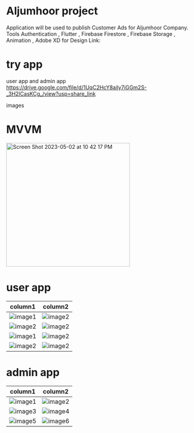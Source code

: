 # Aljumhoor project 

Application will be used to publish Customer Ads for Aljumhoor Company.
Tools
Authentication , Flutter , Firebase Firestore , Firebase Storage , Animation , Adobe XD for Design Link: 
# try app 
user app and admin app
https://drive.google.com/file/d/1UqC2HcY8aily7iGGm2S-_3H2ICasKCg_/view?usp=share_link


images
# MVVM
<img width="331" alt="Screen Shot 2023-05-02 at 10 42 17 PM" src="https://user-images.githubusercontent.com/102364205/235769048-700d2c20-09fe-4adb-8e62-22f378facd0d.png">


# user app 

column1                    |  column2 
:-------------------------:|:-------------------------:
![image1](https://github.com/habibTeck/aljumhour/blob/main/user/1.png)  |  ![image2](https://github.com/habibTeck/aljumhour/blob/main/user/2.png)
![image2](https://github.com/habibTeck/aljumhour/blob/main/user/3.png)  |  ![image2](https://github.com/habibTeck/aljumhour/blob/main/user/4.png)
![image1](https://github.com/habibTeck/aljumhour/blob/main/user/5.png)  |  ![image2](https://github.com/habibTeck/aljumhour/blob/main/user/6.png)
![image2](https://github.com/habibTeck/aljumhour/blob/main/user/7.png)  |  ![image2](https://github.com/habibTeck/aljumhour/blob/main/user/8.png)

# admin app


column1                    |  column2 
:-------------------------:|:-------------------------:
![image1](https://github.com/habibTeck/aljumhour/blob/main/admin/1.png)  | ![image2](https://github.com/habibTeck/aljumhour/blob/main/admin/2.png)
![image3](https://github.com/habibTeck/aljumhour/blob/main/admin/3.png)  | ![image4](https://github.com/habibTeck/aljumhour/blob/main/admin/4.png)
![image5](https://github.com/habibTeck/aljumhour/blob/main/admin/7.png)  | ![image6](https://github.com/habibTeck/aljumhour/blob/main/admin/6.png)



